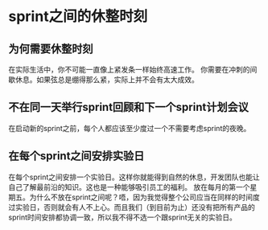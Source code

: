 # sprint之间的休整时刻

## 为何需要休整时刻

在实际生活中，你不可能一直像上紧发条一样始终高速工作。
你需要在冲刺的间歇休息。如果弦总是绷得那么紧，实际上并不会有太大成效。

## 不在同一天举行sprint回顾和下一个sprint计划会议

在启动新的sprint之前，每个人都应该至少度过一个不需要考虑sprint的夜晚。

## 在每个sprint之间安排实验日

在每个sprint之间安排一个实验日。这样你就能得到自然的休息，开发团队也能让自己了解最前沿的知识。这也是一种能够吸引员工的福利。
放在每月的第一个星期五。为什么不放在sprint之间呢？唔，因为我觉得整个公司应当在同样的时间度过实验日，否则就会有人不上心。而且我们（到目前为止）还没有把所有产品的sprint时间安排都协调一致，所以我不得不选一个跟sprint无关的实验日。